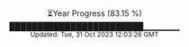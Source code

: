 <p align="center">
⏳Year Progress (83.15 %) <br>
████████████████████████▁▁▁▁▁▁ <br>
<sub>Updated: Tue, 31 Oct 2023 12:03:26 GMT</sub>
</p>

